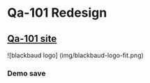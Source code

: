 Qa-101 Redesign
===============

## [Qa-101 site](http://blackbaud-napoleonkernessant.github.io/qa_101_jekyll/)

![blackbaud logo] (img/blackbaud-logo-fit.png)

### Demo save